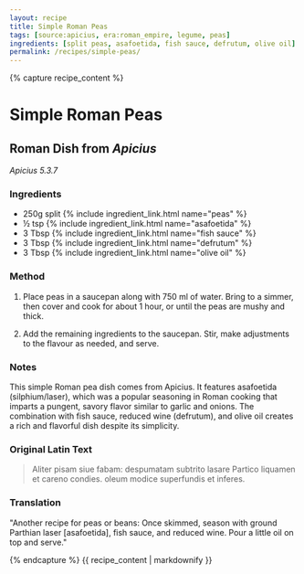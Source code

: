 ```yaml
---
layout: recipe
title: Simple Roman Peas
tags: [source:apicius, era:roman_empire, legume, peas]
ingredients: [split peas, asafoetida, fish sauce, defrutum, olive oil]
permalink: /recipes/simple-peas/
---
```


{% capture recipe_content %}

# Simple Roman Peas

## Roman Dish from *Apicius*
*Apicius 5.3.7*

### Ingredients
- 250g split {% include ingredient_link.html name="peas" %}  
- ½ tsp {% include ingredient_link.html name="asafoetida" %}  
- 3 Tbsp {% include ingredient_link.html name="fish sauce" %}  
- 3 Tbsp {% include ingredient_link.html name="defrutum" %}  
- 3 Tbsp {% include ingredient_link.html name="olive oil" %}

### Method

1. Place peas in a saucepan along with 750 ml of water. Bring to a simmer, then cover and cook for about 1 hour, or until the peas are mushy and thick.  

2. Add the remaining ingredients to the saucepan. Stir, make adjustments to the flavour as needed, and serve.

### Notes
This simple Roman pea dish comes from Apicius. It features asafoetida (silphium/laser), which was a popular seasoning in Roman cooking that imparts a pungent, savory flavor similar to garlic and onions. The combination with fish sauce, reduced wine (defrutum), and olive oil creates a rich and flavorful dish despite its simplicity.

### Original Latin Text
> Aliter pisam siue fabam: despumatam subtrito lasare Partico liquamen et careno condies. oleum modice superfundis et inferes.

### Translation
"Another recipe for peas or beans: Once skimmed, season with ground Parthian laser [asafoetida], fish sauce, and reduced wine. Pour a little oil on top and serve."

{% endcapture %}
{{ recipe_content | markdownify }}